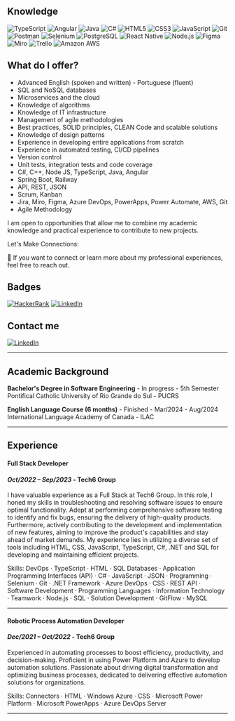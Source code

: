 


## Knowledge

![TypeScript](https://img.shields.io/badge/TypeScript-3178C6?style=for-the-badge&logo=typescript&logoColor=white)
![Angular](https://img.shields.io/badge/Angular-E23237?style=for-the-badge&logo=angular&logoColor=white)
![Java](https://img.shields.io/badge/Java-E34A86?style=for-the-badge&logo=java&logoColor=white)
![C#](https://img.shields.io/badge/C%23-239120?style=for-the-badge&logo=c-sharp&logoColor=white)
![HTML5](https://img.shields.io/badge/HTML5-E34F26?style=for-the-badge&logo=html5&logoColor=white)
![CSS3](https://img.shields.io/badge/CSS3-1572B6?style=for-the-badge&logo=css3&logoColor=white)
![JavaScript](https://img.shields.io/badge/JavaScript-F7DF1E?style=for-the-badge&logo=javascript&logoColor=black)
![Git](https://img.shields.io/badge/Git-F05032?style=for-the-badge&logo=git&logoColor=white)
![Postman](https://img.shields.io/badge/Postman-F7695E?style=for-the-badge&logo=postman&logoColor=white)
![Selenium](https://img.shields.io/badge/Selenium-43B02A?style=for-the-badge&logo=selenium&logoColor=white)
![PostgreSQL](https://img.shields.io/badge/PostgreSQL-4169E1?style=for-the-badge&logo=postgresql&logoColor=white)
![React Native](https://img.shields.io/badge/React_Native-61DAFB?style=for-the-badge&logo=react&logoColor=black)
![Node.js](https://img.shields.io/badge/Node.js-339933?style=for-the-badge&logo=node.js&logoColor=white)
![Figma](https://img.shields.io/badge/Figma-F24E1E?style=for-the-badge&logo=figma&logoColor=white)
![Miro](https://img.shields.io/badge/Miro-050038?style=for-the-badge&logo=miro&logoColor=white)
![Trello](https://img.shields.io/badge/Trello-0052CC?style=for-the-badge&logo=trello&logoColor=white)
![Amazon AWS](https://img.shields.io/badge/Amazon_AWS-232F3E?style=for-the-badge&logo=amazonaws&logoColor=white)

## What do I offer?

- Advanced English (spoken and written) - Portuguese (fluent)
- SQL and NoSQL databases
- Microservices and the cloud
- Knowledge of algorithms
- Knowledge of IT infrastructure
- Management of agile methodologies
- Best practices, SOLID principles, CLEAN Code and scalable solutions
- Knowledge of design patterns
- Experience in developing entire applications from scratch
- Experience in automated testing, CI/CD pipelines
- Version control
- Unit tests, integration tests and code coverage
- C#, C++, Node JS, TypeScript, Java, Angular
- Spring Boot, Railway
- API, REST, JSON
- Scrum, Kanban
- Jira, Miro, Figma, Azure DevOps, PowerApps, Power Automate, AWS, Git
- Agile Methodology

I am open to opportunities that allow me to combine my academic knowledge and practical experience to contribute to new projects.

Let's Make Connections:

🤝 If you want to connect or learn more about my professional experiences, feel free to reach out.


## Badges

[![HackerRank](https://img.shields.io/badge/HackerRank-2EC866?style=for-the-badge&logo=hackerrank&logoColor=white)](https://www.hackerrank.com/profile/contatogsantosd1)
[![LinkedIn](https://img.shields.io/badge/LinkedIn-0A66C2?style=for-the-badge&logo=linkedin&logoColor=white)](https://www.linkedin.com/in/gsantosdasilva)

## Contact me

[![LinkedIn](https://img.shields.io/badge/LinkedIn-0A66C2?style=for-the-badge&logo=linkedin&logoColor=white)](https://www.linkedin.com/in/gsantosdasilva)


---

## Academic Background

**Bachelor's Degree in Software Engineering** - In progress - 5th Semester  
Pontifical Catholic University of Rio Grande do Sul - PUCRS

**English Language Course (6 months)** - Finished - Mar/2024 - Aug/2024  
International Language Academy of Canada - ILAC

---

## Experience
#### **Full Stack Developer**  
#### *Oct/2022 – Sep/2023* - **Tech6 Group**

I have valuable experience as a Full Stack at Tech6 Group. In this role, I honed my skills in troubleshooting and resolving software issues to ensure optimal functionality. Adept at performing comprehensive software testing to identify and fix bugs, ensuring the delivery of high-quality products. Furthermore, actively contributing to the development and implementation of new features, aiming to improve the product's capabilities and stay ahead of market demands. My experience lies in utilizing a diverse set of tools including HTML, CSS, JavaScript, TypeScript, C#, .NET and SQL for developing and maintaining efficient projects.

Skills: DevOps · TypeScript · HTML · SQL Databases · Application Programming Interfaces (API) · C# · JavaScript · JSON · Programming · Selenium · Git · .NET Framework · Azure DevOps · CSS · REST API · Software Development · Programming Languages · Information Technology · Teamwork · Node.js · SQL · Solution Development · GitFlow · MySQL

-------

#### **Robotic Process Automation Developer**  
#### *Dec/2021 – Oct/2022* - **Tech6 Group**

Experienced in automating processes to boost efficiency, productivity, and decision-making. Proficient in using Power Platform and Azure to develop automation solutions. Passionate about driving digital transformation and optimizing business processes, dedicated to delivering effective automation solutions for organizations.

Skills: Connectors · HTML · Windows Azure · CSS · Microsoft Power Platform · Microsoft PowerApps · Azure DevOps Server

---
